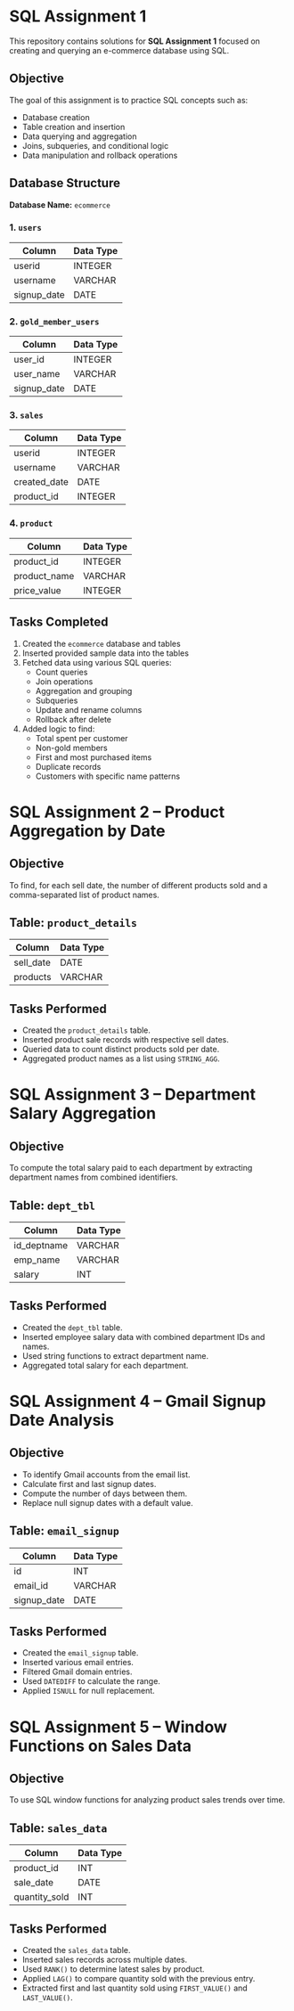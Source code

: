# SQL Assignment 1
 
This repository contains solutions for **SQL Assignment 1** focused on creating and querying an e-commerce database using SQL.
 
## Objective
 
The goal of this assignment is to practice SQL concepts such as:
 
- Database creation
- Table creation and insertion
- Data querying and aggregation
- Joins, subqueries, and conditional logic
- Data manipulation and rollback operations
 
## Database Structure
 
**Database Name:** `ecommerce`
 
### 1. `users`
| Column        | Data Type |
|---------------|-----------|
| userid        | INTEGER   |
| username      | VARCHAR   |
| signup_date   | DATE      |
 
### 2. `gold_member_users`
| Column        | Data Type |
|---------------|-----------|
| user_id       | INTEGER   |
| user_name     | VARCHAR   |
| signup_date   | DATE      |
 
### 3. `sales`
| Column        | Data Type |
|---------------|-----------|
| userid        | INTEGER   |
| username      | VARCHAR   |
| created_date  | DATE      |
| product_id    | INTEGER   |
 
### 4. `product`
| Column        | Data Type |
|---------------|-----------|
| product_id    | INTEGER   |
| product_name  | VARCHAR   |
| price_value   | INTEGER   |
 
## Tasks Completed
 
1. Created the `ecommerce` database and tables
2. Inserted provided sample data into the tables
3. Fetched data using various SQL queries:
   - Count queries
   - Join operations
   - Aggregation and grouping
   - Subqueries
   - Update and rename columns
   - Rollback after delete
4. Added logic to find:
   - Total spent per customer
   - Non-gold members
   - First and most purchased items
   - Duplicate records
   - Customers with specific name patterns
 
# SQL Assignment 2 – Product Aggregation by Date
 
## Objective
To find, for each sell date, the number of different products sold and a comma-separated list of product names.
 
## Table: `product_details`
| Column     | Data Type |
|------------|-----------|
| sell_date  | DATE      |
| products   | VARCHAR   |
 
## Tasks Performed
- Created the `product_details` table.
- Inserted product sale records with respective sell dates.
- Queried data to count distinct products sold per date.
- Aggregated product names as a list using `STRING_AGG`.
 
 
# SQL Assignment 3 – Department Salary Aggregation
 
## Objective
To compute the total salary paid to each department by extracting department names from combined identifiers.
 
## Table: `dept_tbl`
| Column        | Data Type |
|---------------|-----------|
| id_deptname   | VARCHAR   |
| emp_name      | VARCHAR   |
| salary        | INT       |
 
## Tasks Performed
- Created the `dept_tbl` table.
- Inserted employee salary data with combined department IDs and names.
- Used string functions to extract department name.
- Aggregated total salary for each department.
 
 
# SQL Assignment 4 – Gmail Signup Date Analysis
 
## Objective
- To identify Gmail accounts from the email list.
- Calculate first and last signup dates.
- Compute the number of days between them.
- Replace null signup dates with a default value.
 
## Table: `email_signup`
| Column       | Data Type |
|--------------|-----------|
| id           | INT       |
| email_id     | VARCHAR   |
| signup_date  | DATE      |
 
## Tasks Performed
- Created the `email_signup` table.
- Inserted various email entries.
- Filtered Gmail domain entries.
- Used `DATEDIFF` to calculate the range.
- Applied `ISNULL` for null replacement.
 
 
# SQL Assignment 5 – Window Functions on Sales Data
 
## Objective
To use SQL window functions for analyzing product sales trends over time.
 
## Table: `sales_data`
| Column        | Data Type |
|---------------|-----------|
| product_id    | INT       |
| sale_date     | DATE      |
| quantity_sold | INT       |
 
## Tasks Performed
- Created the `sales_data` table.
- Inserted sales records across multiple dates.
- Used `RANK()` to determine latest sales by product.
- Applied `LAG()` to compare quantity sold with the previous entry.
- Extracted first and last quantity sold using `FIRST_VALUE()` and `LAST_VALUE()`.
 

